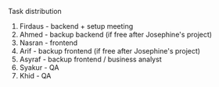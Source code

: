 Task distribution

1. Firdaus - backend + setup meeting
2. Ahmed - backup backend (if free after Josephine's project)
3. Nasran - frontend
4. Arif - backup frontend (if free after Josephine's project)
5. Asyraf - backup frontend / business analyst
6. Syakur - QA
7. Khid - QA